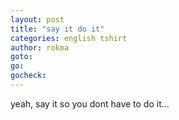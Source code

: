 ```yaml
---
layout: post
title: "say it do it"
categories: english tshirt
author: rokma
goto:
go:
gocheck:  
---
```

yeah, say it so you dont have to do it...
